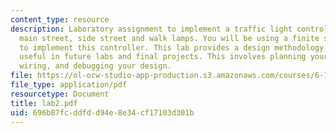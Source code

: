 ```yaml
---
content_type: resource
description: Laboratory assignment to implement a traffic light controller that operates
  main street, side street and walk lamps. You will be using a finite state machine
  to implement this controller. This lab provides a design methodology that will be
  useful in future labs and final projects. This involves planning your design, coding,
  wiring, and debugging your design.
file: https://ol-ocw-studio-app-production.s3.amazonaws.com/courses/6-111-introductory-digital-systems-laboratory-spring-2006/696b87fcddfdd94e8e34cf17103d301b_lab2.pdf
file_type: application/pdf
resourcetype: Document
title: lab2.pdf
uid: 696b87fc-ddfd-d94e-8e34-cf17103d301b
---
```


